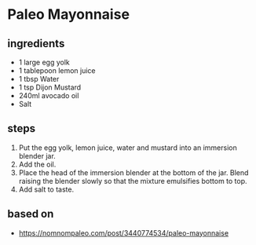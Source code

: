 # Paleo Mayonnaise

## ingredients

- 1 large egg yolk
- 1 tablepoon lemon juice
- 1 tbsp Water
- 1 tsp Dijon Mustard
- 240ml avocado oil
- Salt

## steps

1. Put the egg yolk, lemon juice, water and mustard into an immersion blender jar.
2. Add the oil.
3. Place the head of the immersion blender at the bottom of the jar. Blend raising the blender slowly so that the mixture emulsifies bottom to top.
4. Add salt to taste.

## based on

- https://nomnompaleo.com/post/3440774534/paleo-mayonnaise
